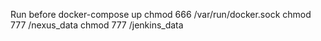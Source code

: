 Run before docker-compose up
	chmod 666 /var/run/docker.sock
    chmod 777 /nexus_data
    chmod 777 /jenkins_data